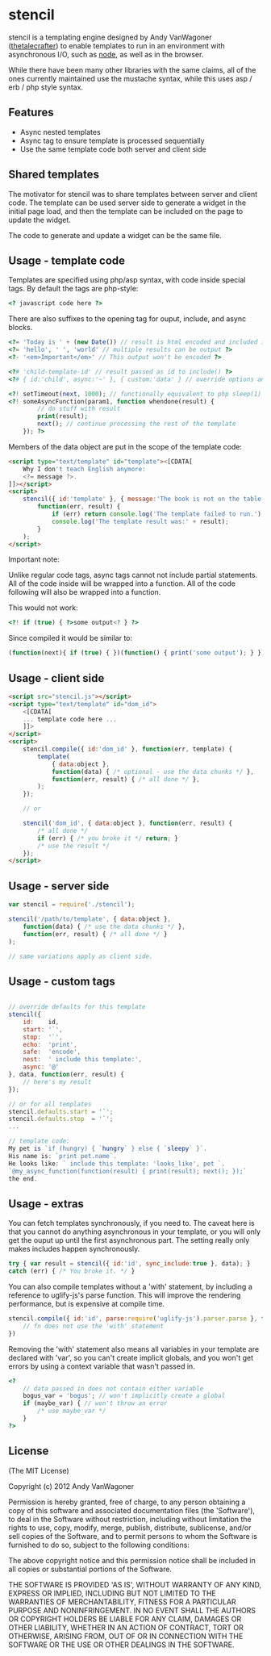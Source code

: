 # stencil

stencil is a templating engine designed by Andy VanWagoner
([thetalecrafter](http://github.com/thetalecrafter))
to enable templates to run in an environment with asynchronous I/O,
such as [node](http://nodejs.org), as well as in the browser.

While there have been many other libraries with the same claims,
all of the ones currently maintained use the mustache syntax,
while this uses asp / erb / php style syntax.

## Features

  * Async nested templates
  * Async tag to ensure template is processed sequentially
  * Use the same template code both server and client side


## Shared templates

The motivator for stencil was to share templates between server and client code.
The template can be used server side to generate a widget in the initial page load,
and then the template can be included on the page to update the widget.

The code to generate and update a widget can be the same file.


## Usage - template code

Templates are specified using php/asp syntax, with code inside special tags.
By default the tags are php-style:

```php
<? javascript code here ?>
```

There are also suffixes to the opening tag for ouput, include, and async blocks.

```php
<?= 'Today is ' + (new Date()) // result is html encoded and included in output ?>
<?= 'hello', ' ', 'world' // multiple results can be output ?>
<?- '<em>Important</em>' // This output won't be encoded ?>

<?# 'child-template-id' // result passed as id to include() ?>
<?# { id:'child', async:'~' }, { custom:'data' } // override options and data variables in child template ?>

<?! setTimeout(next, 1000); // functionally equivalent to php sleep(1) ?>
<?! someAsyncFunction(param1, function whendone(result) {
		// do stuff with result
		print(result);
		next(); // continue processing the rest of the template
	}); ?>
```

Members of the data object are put in the scope of the template code:

```html
<script type="text/template" id="template"><[CDATA[
	Why I don't teach English anymore:
	<?= message ?>.
]]></script>
<script>
	stencil({ id:'template' }, { message:'The book is not on the table' },
		function(err, result) {
			if (err) return console.log('The template failed to run.');
			console.log('The template result was:' + result);
		}
	);
</script>
```


Important note:

Unlike regular code tags, async tags cannot not include partial statements.
All of the code inside will be wrapped into a function.
All of the code following will also be wrapped into a function.

This would not work:

```php
<?! if (true) { ?>some output<? } ?>
```

Since compiled it would be similar to:

```javascript
(function(next){ if (true) { })(function() { print('some output'); } });
```


## Usage - client side

```html
<script src="stencil.js"></script>
<script type="text/template" id="dom_id">
	<[CDATA[
	... template code here ...
	]]>
</script>
<script>
	stencil.compile({ id:'dom_id' }, function(err, template) {
		template(
			{ data:object },
			function(data) { /* optional - use the data chunks */ },
			function(err, result) { /* all done */ },
		);
	});

	// or

	stencil('dom_id', { data:object }, function(err, result) {
		/* all done */ 
		if (err) { /* you broke it */ return; }
		/* use the result */
	});
</script>
```


## Usage - server side

```javascript
var stencil = require('./stencil');

stencil('/path/to/template', { data:object },
	function(data) { /* use the data chunks */ },
	function(err, result) { /* all done */ }
);

// same variations apply as client side.
```


## Usage - custom tags

```javascript

// override defaults for this template
stencil({
	id:    id,
	start: '`',
	stop:  '`',
	echo:  'print',
	safe:  'encode',
	nest:  ' include this template:',
	async: '@'
}, data, function(err, result) {
	// here's my result
});

// or for all templates
stencil.defaults.start = '`';
stencil.defaults.stop  = '`';
...

// template code:
My pet is `if (hungry) { `hungry` } else { `sleepy` }`.
His name is: `print pet.name`.
He looks like: ` include this template: 'looks_like', pet `.
`@my_async_function(function(result) { print(result); next(); });`
the end.
```


## Usage - extras

You can fetch templates synchronously, if you need to. The caveat here
is that you cannot do anything asynchronous in your template, or
you will only get the ouput up until the first asynchronous part. The setting
really only makes includes happen synchronously.

```javascript
try { var result = stencil({ id:'id', sync_include:true }, data); }
catch (err) { /* You broke it. */ }
```

You can also compile templates without a 'with' statement, by including a
reference to uglify-js's parse function. This will improve the rendering
performance, but is expensive at compile time.

```javascript
stencil.compile({ id:'id', parse:require('uglify-js').parser.parse }, function(err, fn) {
	// fn does not use the 'with' statement
})
```

Removing the 'with' statement also means all variables in your template
are declared with 'var', so you can't create implicit globals, and you
won't get errors by using a context variable that wasn't passed in.

```php
<?
	// data passed in does not contain either variable
	bogus_var = 'bogus'; // won't implicitly create a global
	if (maybe_var) { // won't throw an error
		/* use maybe_var */
	}
?>
```


## License 

(The MIT License)

Copyright (c) 2012 Andy VanWagoner

Permission is hereby granted, free of charge, to any person obtaining
a copy of this software and associated documentation files (the
'Software'), to deal in the Software without restriction, including
without limitation the rights to use, copy, modify, merge, publish,
distribute, sublicense, and/or sell copies of the Software, and to
permit persons to whom the Software is furnished to do so, subject to
the following conditions:

The above copyright notice and this permission notice shall be
included in all copies or substantial portions of the Software.

THE SOFTWARE IS PROVIDED 'AS IS', WITHOUT WARRANTY OF ANY KIND,
EXPRESS OR IMPLIED, INCLUDING BUT NOT LIMITED TO THE WARRANTIES OF
MERCHANTABILITY, FITNESS FOR A PARTICULAR PURPOSE AND NONINFRINGEMENT.
IN NO EVENT SHALL THE AUTHORS OR COPYRIGHT HOLDERS BE LIABLE FOR ANY
CLAIM, DAMAGES OR OTHER LIABILITY, WHETHER IN AN ACTION OF CONTRACT,
TORT OR OTHERWISE, ARISING FROM, OUT OF OR IN CONNECTION WITH THE
SOFTWARE OR THE USE OR OTHER DEALINGS IN THE SOFTWARE.

